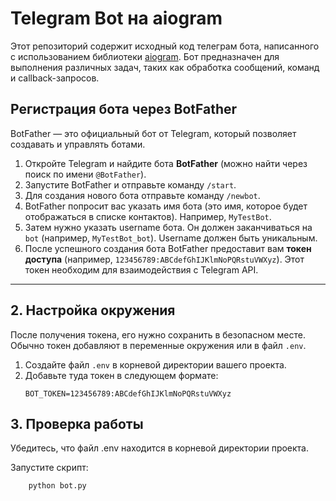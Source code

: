 # Telegram Bot на aiogram

Этот репозиторий содержит исходный код телеграм бота, написанного с использованием библиотеки [aiogram](https://docs.aiogram.dev/en/latest/). Бот предназначен для выполнения различных задач, таких как обработка сообщений, команд и callback-запросов.


## Регистрация бота через BotFather

BotFather — это официальный бот от Telegram, который позволяет создавать и управлять ботами.

1. Откройте Telegram и найдите бота **BotFather** (можно найти через поиск по имени `@BotFather`).
2. Запустите BotFather и отправьте команду `/start`.
3. Для создания нового бота отправьте команду `/newbot`.
4. BotFather попросит вас указать имя бота (это имя, которое будет отображаться в списке контактов). Например, `MyTestBot`.
5. Затем нужно указать username бота. Он должен заканчиваться на `bot` (например, `MyTestBot_bot`). Username должен быть уникальным.
6. После успешного создания бота BotFather предоставит вам **токен доступа** (например, `123456789:ABCdefGhIJKlmNoPQRstuVWXyz`). Этот токен необходим для взаимодействия с Telegram API.

---

## 2. Настройка окружения

После получения токена, его нужно сохранить в безопасном месте. Обычно токен добавляют в переменные окружения или в файл `.env`.

1. Создайте файл `.env` в корневой директории вашего проекта.
2. Добавьте туда токен в следующем формате:
   ```plaintext
   BOT_TOKEN=123456789:ABCdefGhIJKlmNoPQRstuVWXyz
   ```
   
## 3. Проверка работы

Убедитесь, что файл .env находится в корневой директории проекта.

Запустите скрипт:
```bash
    python bot.py
```
